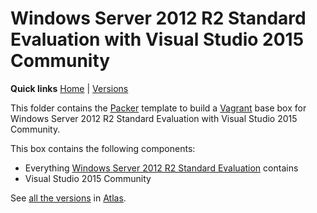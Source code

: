 # Windows Server 2012 R2 Standard Evaluation with Visual Studio 2015 Community

**Quick links** [Home] | [Versions]  

This folder contains the [Packer] template to build a [Vagrant] base box for Windows Server 2012 R2 Standard Evaluation with Visual Studio 2015 Community.

This box contains the following components:

* Everything [Windows Server 2012 R2 Standard Evaluation][windows2012r2se] contains
* Visual Studio 2015 Community

See [all the versions][Versions] in [Atlas].

[Home]: ../README.md
[Versions]: https://atlas.hashicorp.com/gusztavvargadr/boxes/windows2012r2se-vs2015c
[windows2012r2se]: ../windows2012r2se

[Packer]: https://www.packer.io/
[Vagrant]: https://www.vagrantup.com/
[Atlas]: https://www.hashicorp.com/atlas.html

